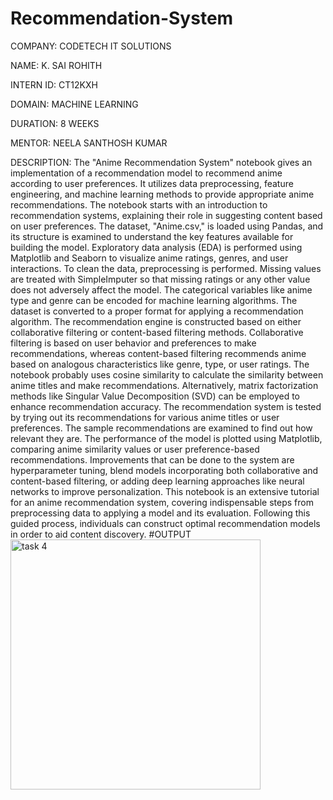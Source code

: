 # Recommendation-System
COMPANY: CODETECH IT SOLUTIONS

NAME: K. SAI ROHITH

INTERN ID: CT12KXH

DOMAIN: MACHINE LEARNING

DURATION: 8 WEEKS

MENTOR: NEELA SANTHOSH KUMAR

DESCRIPTION: The "Anime Recommendation System" notebook gives an implementation of a recommendation model to recommend anime according to user preferences. It utilizes data preprocessing, feature engineering, and machine learning methods to provide appropriate anime recommendations. The notebook starts with an introduction to recommendation systems, explaining their role in suggesting content based on user preferences. The dataset, "Anime.csv," is loaded using Pandas, and its structure is examined to understand the key features available for building the model. Exploratory data analysis (EDA) is performed using Matplotlib and Seaborn to visualize anime ratings, genres, and user interactions. To clean the data, preprocessing is performed. Missing values are treated with SimpleImputer so that missing ratings or any other value does not adversely affect the model. The categorical variables like anime type and genre can be encoded for machine learning algorithms. The dataset is converted to a proper format for applying a recommendation algorithm. The recommendation engine is constructed based on either collaborative filtering or content-based filtering methods. Collaborative filtering is based on user behavior and preferences to make recommendations, whereas content-based filtering recommends anime based on analogous characteristics like genre, type, or user ratings. The notebook probably uses cosine similarity to calculate the similarity between anime titles and make recommendations. Alternatively, matrix factorization methods like Singular Value Decomposition (SVD) can be employed to enhance recommendation accuracy. The recommendation system is tested by trying out its recommendations for various anime titles or user preferences. The sample recommendations are examined to find out how relevant they are. The performance of the model is plotted using Matplotlib, comparing anime similarity values or user preference-based recommendations. Improvements that can be done to the system are hyperparameter tuning, blend models incorporating both collaborative and content-based filtering, or adding deep learning approaches like neural networks to improve personalization. This notebook is an extensive tutorial for an anime recommendation system, covering indispensable steps from preprocessing data to applying a model and its evaluation. Following this guided process, individuals can construct optimal recommendation models in order to aid content discovery.
#OUTPUT
<img width="400" alt="task 4" src="https://github.com/user-attachments/assets/370a60ac-3b48-4a03-a28b-405790578a22" />
